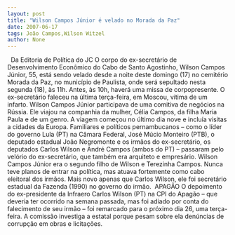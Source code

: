 ```yaml
---
layout: post
title: "Wilson Campos Júnior é velado no Morada da Paz"
date: 2007-06-17
tags: João Campos,Wilson Witzel
author: None
---
```

&nbsp;
Da Editoria de Pol&iacute;tica do JC
O corpo do ex-secret&aacute;rio de Desenvolvimento Econ&ocirc;mico do Cabo de Santo Agostinho, Wilson Campos J&uacute;nior, 55, est&aacute; sendo velado desde a noite deste domingo (17) no cemit&eacute;rio Morada da Paz, no munic&iacute;pio de Paulista, onde ser&aacute; sepultado nesta segunda (18), &agrave;s 11h.&nbsp;Antes, &agrave;s 10h, haver&aacute; uma missa de corpopresente. 
O ex-secret&aacute;rio faleceu na &uacute;ltima ter&ccedil;a-feira, em Moscou, v&iacute;tima de um infarto. Wilson Campos J&uacute;nior participava de uma comitiva de neg&oacute;cios na R&uacute;ssia. Ele viajou na companhia da mulher, C&eacute;lia Campos, da filha Maria Paula e de um genro. A viagem come&ccedil;ou no &uacute;ltimo dia nove e inclu&iacute;a visitas a cidades da Europa.
Familiares e pol&iacute;ticos pernambucanos &ndash; como o l&iacute;der do governo Lula (PT) na C&acirc;mara Federal, Jos&eacute; M&uacute;cio Monteiro (PTB), o deputado estadual Jo&atilde;o Negromonte e os irm&atilde;os do ex-secret&aacute;rio, os deputados Carlos Wilson e Andr&eacute; Campos (ambos do PT) &ndash; passaram pelo vel&oacute;rio do ex-secret&aacute;rio, que tamb&eacute;m era arquiteto e empres&aacute;rio. 
Wilson Campos J&uacute;nior era o segundo filho de Wilson e Terezinha Campos. Nunca teve planos de entrar na pol&iacute;tica, mas atuava fortemente como cabo eleitoral dos irm&atilde;os. Mais novo apenas que Carlos Wilson, ele foi secret&aacute;rio estadual da Fazenda (1990) no governo do irm&atilde;o.&nbsp;
APAG&Atilde;O
O depoimento do ex-presidente da Infraero Carlos Wilson (PT) na CPI do Apag&atilde;o &ndash; que deveria ter ocorrido na semana passada, mas foi adiado por conta do falecimento de seu irm&atilde;o &ndash; foi remarcado para o pr&oacute;ximo dia 26, uma ter&ccedil;a-feira. A comiss&atilde;o investiga a estatal porque pesam sobre ela den&uacute;ncias de corrup&ccedil;&atilde;o em obras e licita&ccedil;&otilde;es. 